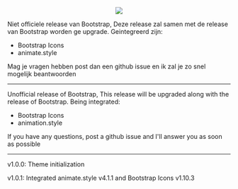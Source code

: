 
<p align="center">
 <img src="https://visualx.nl/storage/app/media/VisualX.png" >
</p>

Niet officiele release van Bootstrap, Deze release zal samen met de release van Bootstrap worden ge upgrade.
Geintegreerd zijn:

 - Bootstrap Icons 
 - animate.style

Mag je vragen hebben post dan een github issue en ik zal je zo snel mogelijk beantwoorden

---
Unofficial release of Bootstrap, This release will be upgraded along with the release of Bootstrap.
Being integrated:

  - Bootstrap Icons
  - animation.style

If you have any questions, post a github issue and I'll answer you as soon as possible

---
v1.0.0: Theme initialization

v1.0.1: Integrated animate.style v4.1.1 and Bootstrap Icons v1.10.3